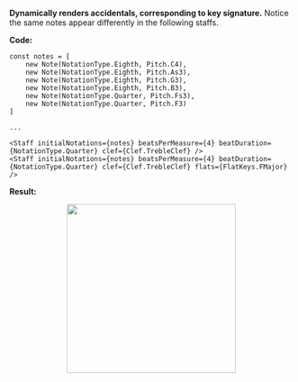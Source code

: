 <b>Dynamically renders accidentals, corresponding to key signature.</b> Notice the same notes appear differently in the following staffs.

<b>Code:</b>

```
const notes = [
    new Note(NotationType.Eighth, Pitch.C4),
    new Note(NotationType.Eighth, Pitch.As3),
    new Note(NotationType.Eighth, Pitch.G3),
    new Note(NotationType.Eighth, Pitch.B3),
    new Note(NotationType.Quarter, Pitch.Fs3),
    new Note(NotationType.Quarter, Pitch.F3)
]
    
...
    
<Staff initialNotations={notes} beatsPerMeasure={4} beatDuration={NotationType.Quarter} clef={Clef.TrebleClef} />
<Staff initialNotations={notes} beatsPerMeasure={4} beatDuration={NotationType.Quarter} clef={Clef.TrebleClef} flats={FlatKeys.FMajor} />
```

<b>Result:</b>

<p align="center">
  <img src="https://github.com/ajdhefley/music-exercises-client/blob/master/docs/images/doc_accidentals.png" height="300" />
<p>